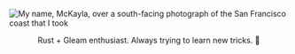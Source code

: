 ![My name, McKayla, over a south-facing photograph of the San Francisco coast that I took](https://cdn.mckayla.cloud/-/be0ce870613f4948831c6084bfe5e43b/BANNER.webp)

<p align="center">
Rust + Gleam enthusiast. Always trying to learn new tricks. 🐶
</p>
